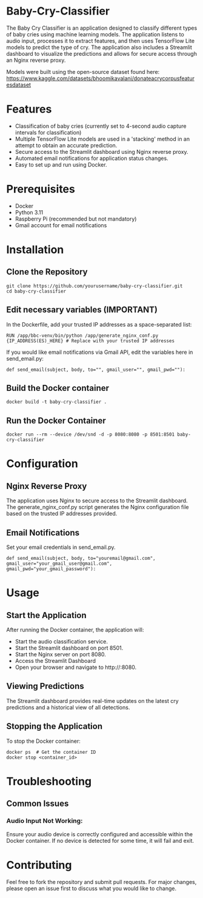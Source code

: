 # Baby-Cry-Classifier
The Baby Cry Classifier is an application designed to classify different types of baby cries using machine learning models. The application listens to audio input, processes it to extract features, and then uses TensorFlow Lite models to predict the type of cry. The application also includes a Streamlit dashboard to visualize the predictions and allows for secure access through an Nginx reverse proxy.  

Models were built using the open-source dataset found here: https://www.kaggle.com/datasets/bhoomikavalani/donateacrycorpusfeaturesdataset  

# Features
- Classification of baby cries (currently set to 4-second audio capture intervals for classification)
- Multiple TensorFlow Lite models are used in a 'stacking' method in an attempt to obtain an accurate prediction.
- Secure access to the Streamlit dashboard using Nginx reverse proxy.
- Automated email notifications for application status changes.
- Easy to set up and run using Docker.  

# Prerequisites
- Docker
- Python 3.11
- Raspberry Pi (recommended but not mandatory)
- Gmail account for email notifications  

# Installation
## Clone the Repository
```
git clone https://github.com/yourusername/baby-cry-classifier.git  
cd baby-cry-classifier
``` 

## Edit necessary variables (IMPORTANT)
In the Dockerfile, add your trusted IP addresses as a space-separated list:  
```
RUN /app/bbc-venv/bin/python /app/generate_nginx_conf.py {IP_ADDRESS(ES)_HERE} # Replace with your trusted IP addresses
```

If you would like email notifications via Gmail API, edit the variables here in send_email.py:  
```
def send_email(subject, body, to="", gmail_user="", gmail_pwd=""):
```

## Build the Docker container
```
docker build -t baby-cry-classifier .
```

## Run the Docker Container
```
docker run --rm --device /dev/snd -d -p 8080:8080 -p 8501:8501 baby-cry-classifier
```

# Configuration
## Nginx Reverse Proxy
The application uses Nginx to secure access to the Streamlit dashboard. The generate_nginx_conf.py script generates the Nginx configuration file based on the trusted IP addresses provided.  

## Email Notifications
Set your email credentials in send_email.py.  
```
def send_email(subject, body, to="youremail@gmail.com", gmail_user="your_gmail_user@gmail.com", gmail_pwd="your_gmail_password"):
```

# Usage
## Start the Application
After running the Docker container, the application will:  

- Start the audio classification service.
- Start the Streamlit dashboard on port 8501.
- Start the Nginx server on port 8080.
- Access the Streamlit Dashboard
- Open your browser and navigate to http://<your-host-ip>:8080.  

## Viewing Predictions
The Streamlit dashboard provides real-time updates on the latest cry predictions and a historical view of all detections.  

## Stopping the Application
To stop the Docker container:  
```
docker ps  # Get the container ID  
docker stop <container_id>
```

# Troubleshooting
## Common Issues
### Audio Input Not Working:
Ensure your audio device is correctly configured and accessible within the Docker container. If no device is detected for some time, it will fail and exit.  

# Contributing
Feel free to fork the repository and submit pull requests. For major changes, please open an issue first to discuss what you would like to change.
